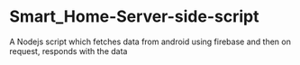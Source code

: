 # Smart_Home-Server-side-script
A Nodejs script which fetches data from android using firebase and then on request, responds with the data
